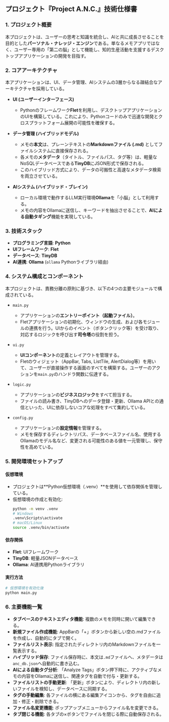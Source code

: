 ## **プロジェクト『Project A.N.C.』技術仕様書**

### **1. プロジェクト概要**

本プロジェクトは、ユーザーの思考と知識を統合し、AIと共に成長させることを目的とした**パーソナル・ナレッジ・エンジン**である。単なるメモアプリではなく、ユーザー専用の「第二の脳」として機能し、知的生産活動を支援するデスクトップアプリケーションの開発を目指す。

### **2. コアアーキテクチャ**

本アプリケーションは、UI、データ管理、AIシステムの3層からなる疎結合なアーキテクチャを採用している。

* **UI (ユーザーインターフェース)**
    * Pythonのフレームワーク**Flet**を利用し、デスクトップアプリケーションのUIを構築している。これにより、Pythonコードのみで迅速な開発とクロスプラットフォーム展開の可能性を確保する。

* **データ管理 (ハイブリッドモデル)**
    * メモの**本文**は、プレーンテキストの**Markdownファイル (.md)** としてファイルシステムに直接保存される。
    * 各メモの**メタデータ**（タイトル、ファイルパス、タグ等）は、軽量なNoSQLデータベースである**TinyDB**にJSON形式で保存される。
    * このハイブリッド方式により、データの可搬性と高速なメタデータ検索を両立させている。

* **AIシステム (ハイブリッド・ブレイン)**
    * ローカル環境で動作するLLM実行環境**Ollama**を「小脳」として利用する。
    * メモの内容をOllamaに送信し、キーワードを抽出させることで、**AIによる自動タギング**機能を実現している。

### **3. 技術スタック**

* **プログラミング言語**: **Python**
* **UIフレームワーク**: **Flet**
* **データベース**: **TinyDB**
* **AI連携**: **Ollama** (`ollama` Pythonライブラリ経由)

### **4. システム構成とコンポーネント**

本プロジェクトは、責務分離の原則に基づき、以下の4つの主要モジュールで構成されている。

* `main.py`
    * アプリケーションの**エントリーポイント（起動ファイル）**。
    * Fletアプリケーションの初期化、ウィンドウの生成、および各モジュールの連携を行う。UIからのイベント（ボタンクリック等）を受け取り、対応するロジックを呼び出す**司令塔**の役割を担う。

* `ui.py`
    * **UIコンポーネント**の定義とレイアウトを管理する。
    * Fletのウィジェット（AppBar, Tabs, ListTile, AlertDialog等）を用いて、ユーザーが直接操作する画面のすべてを構築する。ユーザーのアクションを`main.py`のハンドラ関数に伝達する。

* `logic.py`
    * アプリケーションの**ビジネスロジック**をすべて担当する。
    * ファイルの読み書き、TinyDBへのデータ登録・更新、Ollama APIとの通信といった、UIに依存しないコアな処理をすべて集約している。

* `config.py`
    * アプリケーションの**設定情報**を管理する。
    * メモを保存するディレクトリパス、データベースファイル名、使用するOllamaのモデル名など、変更される可能性のある値を一元管理し、保守性を高めている。

### **5. 開発環境セットアップ**

#### **仮想環境**
* プロジェクトは**Python仮想環境（.venv）**を使用して依存関係を管理している。
* 仮想環境の作成と有効化:
  ```bash
  python -m venv .venv
  # Windows
  .venv\Scripts\activate
  # macOS/Linux
  source .venv/bin/activate
  ```

#### **依存関係**
* **Flet**: UIフレームワーク
* **TinyDB**: 軽量JSONデータベース
* **Ollama**: AI連携用Pythonライブラリ

#### **実行方法**
```bash
# 仮想環境を有効化後
python main.py
```

### **6. 主要機能一覧**

* **タブベースのテキストエディタ機能**: 複数のメモを同時に開いて編集できる。
* **新規ファイル作成機能**: AppBarの「+」ボタンから新しい空の.mdファイルを作成し、自動的にタブで開く。
* **ファイルリスト表示**: 指定されたディレクトリ内のMarkdownファイルを一覧表示する。
* **ハイブリッド保存**: ファイル保存時に、本文は`.md`ファイルへ、メタデータは`anc_db.json`へ自動的に書き込む。
* **AIによる自動タグ分析**: 「Analyze Tags」ボタン押下時に、アクティブなメモの内容をOllamaに送信し、関連タグを自動で付与・更新する。
* **ファイルリストの手動更新**: 「更新」ボタンにより、ディレクトリ内の新しいファイルを検知し、データベースに同期する。
* **タグの手動編集**: 各ファイルの横にある編集アイコンから、タグを自由に追加・修正・削除できる。
* **ファイル名変更機能**: ポップアップメニューからファイル名を変更できる。
* **タブ閉じる機能**: 各タブの×ボタンでファイルを閉じる際に自動保存される。